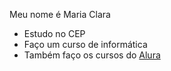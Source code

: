 Meu nome é Maria Clara

- Estudo no CEP
- Faço um curso de informática
- Também faço os cursos do [Alura](https://www.alura.com.br)
  
